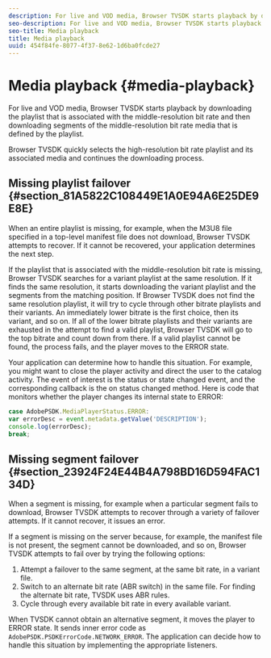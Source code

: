 ```yaml
---
description: For live and VOD media, Browser TVSDK starts playback by downloading the playlist that is associated with the middle-resolution bit rate and then downloading segments of the middle-resolution bit rate media that is defined by the playlist.
seo-description: For live and VOD media, Browser TVSDK starts playback by downloading the playlist that is associated with the middle-resolution bit rate and then downloading segments of the middle-resolution bit rate media that is defined by the playlist.
seo-title: Media playback
title: Media playback
uuid: 454f84fe-8077-4f37-8e62-1d6ba0fcde27
---
```


# Media playback {#media-playback}

For live and VOD media, Browser TVSDK starts playback by downloading the playlist that is associated with the middle-resolution bit rate and then downloading segments of the middle-resolution bit rate media that is defined by the playlist.

Browser TVSDK quickly selects the high-resolution bit rate playlist and its associated media and continues the downloading process.

## Missing playlist failover {#section_81A5822C108449E1A0E94A6E25DE9E8E}

When an entire playlist is missing, for example, when the M3U8 file specified in a top-level manifest file does not download, Browser TVSDK attempts to recover. If it cannot be recovered, your application determines the next step.

If the playlist that is associated with the middle-resolution bit rate is missing, Browser TVSDK searches for a variant playlist at the same resolution. If it finds the same resolution, it starts downloading the variant playlist and the segments from the matching position. If Browser TVSDK does not find the same resolution playlist, it will try to cycle through other bitrate playlists and their variants. An immediately lower bitrate is the first choice, then its variant, and so on. If all of the lower bitrate playlists and their variants are exhausted in the attempt to find a valid playlist, Browser TVSDK will go to the top bitrate and count down from there. If a valid playlist cannot be found, the process fails, and the player moves to the ERROR state.

Your application can determine how to handle this situation. For example, you might want to close the player activity and direct the user to the catalog activity. The event of interest is the status or state changed event, and the corresponding callback is the on status changed method. Here is code that monitors whether the player changes its internal state to ERROR:

```js
case AdobePSDK.MediaPlayerStatus.ERROR:  
var errorDesc = event.metadata.getValue('DESCRIPTION'); 
console.log(errorDesc); 
break; 

```

## Missing segment failover {#section_23924F24E44B4A798BD16D594FAC134D}

When a segment is missing, for example when a particular segment fails to download, Browser TVSDK attempts to recover through a variety of failover attempts. If it cannot recover, it issues an error.

If a segment is missing on the server because, for example, the manifest file is not present, the segment cannot be downloaded, and so on, Browser TVSDK attempts to fail over by trying the following options:

1. Attempt a failover to the same segment, at the same bit rate, in a variant file. 
1. Switch to an alternate bit rate (ABR switch) in the same file. For finding the alternate bit rate, TVSDK uses ABR rules. 
1. Cycle through every available bit rate in every available variant.

When TVSDK cannot obtain an alternative segment, it moves the player to ERROR state. It sends inner error code as `AdobePSDK.PSDKErrorCode.NETWORK_ERROR`. The application can decide how to handle this situation by implementing the appropriate listeners. 
